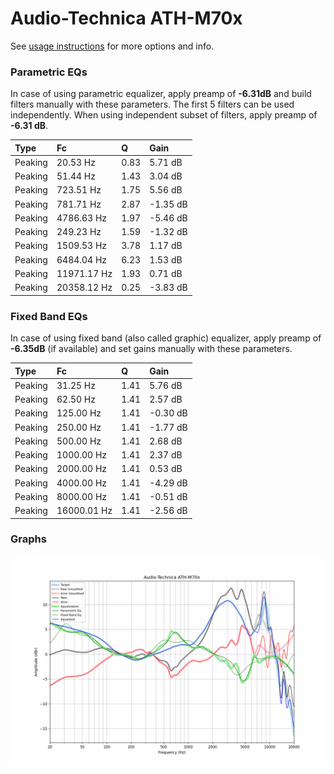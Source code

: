 # Audio-Technica ATH-M70x
See [usage instructions](https://github.com/jaakkopasanen/AutoEq#usage) for more options and info.

### Parametric EQs
In case of using parametric equalizer, apply preamp of **-6.31dB** and build filters manually
with these parameters. The first 5 filters can be used independently.
When using independent subset of filters, apply preamp of **-6.31 dB**.

| Type    | Fc          |    Q | Gain     |
|:--------|:------------|:-----|:---------|
| Peaking | 20.53 Hz    | 0.83 | 5.71 dB  |
| Peaking | 51.44 Hz    | 1.43 | 3.04 dB  |
| Peaking | 723.51 Hz   | 1.75 | 5.56 dB  |
| Peaking | 781.71 Hz   | 2.87 | -1.35 dB |
| Peaking | 4786.63 Hz  | 1.97 | -5.46 dB |
| Peaking | 249.23 Hz   | 1.59 | -1.32 dB |
| Peaking | 1509.53 Hz  | 3.78 | 1.17 dB  |
| Peaking | 6484.04 Hz  | 6.23 | 1.53 dB  |
| Peaking | 11971.17 Hz | 1.93 | 0.71 dB  |
| Peaking | 20358.12 Hz | 0.25 | -3.83 dB |

### Fixed Band EQs
In case of using fixed band (also called graphic) equalizer, apply preamp of **-6.35dB**
(if available) and set gains manually with these parameters.

| Type    | Fc          |    Q | Gain     |
|:--------|:------------|:-----|:---------|
| Peaking | 31.25 Hz    | 1.41 | 5.76 dB  |
| Peaking | 62.50 Hz    | 1.41 | 2.57 dB  |
| Peaking | 125.00 Hz   | 1.41 | -0.30 dB |
| Peaking | 250.00 Hz   | 1.41 | -1.77 dB |
| Peaking | 500.00 Hz   | 1.41 | 2.68 dB  |
| Peaking | 1000.00 Hz  | 1.41 | 2.37 dB  |
| Peaking | 2000.00 Hz  | 1.41 | 0.53 dB  |
| Peaking | 4000.00 Hz  | 1.41 | -4.29 dB |
| Peaking | 8000.00 Hz  | 1.41 | -0.51 dB |
| Peaking | 16000.01 Hz | 1.41 | -2.56 dB |

### Graphs
![](./Audio-Technica%20ATH-M70x.png)